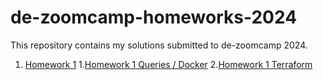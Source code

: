 ﻿# de-zoomcamp-homeworks-2024
This repository contains my solutions submitted to de-zoomcamp 2024.
1. [Homework 1](https://github.com/mominali12/de-zoomcamp-homeworks-2024/tree/main/homework-1-docker-terraform)
  1.[Homework 1 Queries / Docker](https://github.com/mominali12/de-zoomcamp-homeworks-2024/blob/main/homework-1-docker-terraform/homework_1.txt)
  2.[Homework 1 Terraform](https://github.com/mominali12/de-zoomcamp-homeworks-2024/blob/main/homework-1-docker-terraform/terraform_apply.txt)
